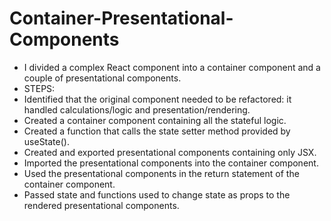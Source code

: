 # Container-Presentational-Components
+ I divided a complex React component into a container component and a couple of presentational components.
+ STEPS:
+ Identified that the original component needed to be refactored: it handled calculations/logic and presentation/rendering.
+ Created a container component containing all the stateful logic.
+ Created a function that calls the state setter method provided by useState().
+ Created and exported presentational components containing only JSX.
+ Imported the presentational components into the container component.
+ Used the presentational components in the return statement of the container component.
+ Passed state and functions used to change state as props to the rendered presentational components.
